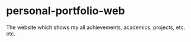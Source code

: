 # personal-portfolio-web
The website which shows my all achievements, academics, projects, etc. etc.
